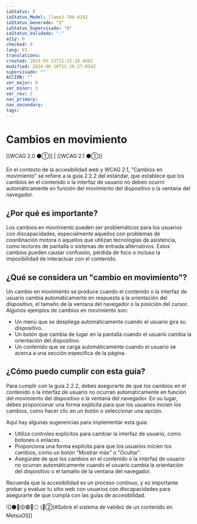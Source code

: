 ```yaml
---
iaStatus: 8
iaStatus_Model: llama3-70b-8192
iaStatus_Generado: "I"
iaStatus_Supervisado: "H"
iaStatus_Validado: "-"
a11y: 0
checked: 0
lang: ES
translations: 
created: 2024-05-23T21:12:28.846Z
modified: 2024-06-10T15:26:27.054Z
supervisado: ""
ACCION: ""
ver_major: 0
ver_minor: 3
ver_rev: 3
nav_primary: 
nav_secondary: 
tags:
---
```

# Cambios en movimiento


[[WCAG 2.0 ⚫①]] | [[WCAG 2.1 ⚫①]]


En el contexto de la accesibilidad web y WCAG 2.1, "Cambios en movimiento" se refiere a la guía 2.2.2 del estándar, que establece que los cambios en el contenido o la interfaz de usuario no deben ocurrir automáticamente en función del movimiento del dispositivo o la ventana del navegador.

## ¿Por qué es importante?

Los cambios en movimiento pueden ser problemáticos para los usuarios con discapacidades, especialmente aquellos con problemas de coordinación motora o aquellos que utilizan tecnologías de asistencia, como lectores de pantalla o sistemas de entrada alternativos. Estos cambios pueden causar confusión, pérdida de foco o incluso la imposibilidad de interactuar con el contenido.

## ¿Qué se considera un "cambio en movimiento"?

Un cambio en movimiento se produce cuando el contenido o la interfaz de usuario cambia automáticamente en respuesta a la orientación del dispositivo, el tamaño de la ventana del navegador o la posición del cursor. Algunos ejemplos de cambios en movimiento son:

* Un menú que se despliega automáticamente cuando el usuario gira su dispositivo.
* Un botón que cambia de lugar en la pantalla cuando el usuario cambia la orientación del dispositivo.
* Un contenido que se carga automáticamente cuando el usuario se acerca a una sección específica de la página.

## ¿Cómo puedo cumplir con esta guía?

Para cumplir con la guía 2.2.2, debes asegurarte de que los cambios en el contenido o la interfaz de usuario no ocurran automáticamente en función del movimiento del dispositivo o la ventana del navegador. En su lugar, debes proporcionar una forma explícita para que los usuarios inicien los cambios, como hacer clic en un botón o seleccionar una opción.

Aquí hay algunas sugerencias para implementar esta guía:

* Utiliza controles explícitos para cambiar la interfaz de usuario, como botones o enlaces.
* Proporciona una forma explícita para que los usuarios inicien los cambios, como un botón "Mostrar más" o "Ocultar".
* Asegúrate de que los cambios en el contenido o la interfaz de usuario no ocurran automáticamente cuando el usuario cambia la orientación del dispositivo o el tamaño de la ventana del navegador.

Recuerda que la accesibilidad es un proceso continuo, y es importante probar y evaluar tu sitio web con usuarios con discapacidades para asegurarte de que cumpla con las guías de accesibilidad.

![[⚫🔴🟡🟢🔵⚪ (🔴②)#Sobre el sistema de validez de un contenido en MetsuOS]]